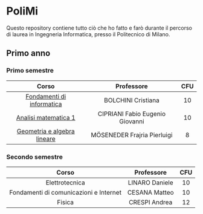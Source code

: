 # PoliMi

Questo repository contiene tutto ciò che ho fatto e farò durante il percorso di laurea in Ingegneria Informatica, presso il Politecnico di Milano.

## Primo anno

### Primo semestre

|                Corso                |           Professore            | CFU |
| :---------------------------------: | :-----------------------------: | :-: |
|  [Fondamenti di informatica](fi/)   |       BOLCHINI Cristiana        | 10  |
|    [Analisi matematica 1](am1/)     | CIPRIANI Fabio Eugenio Giovanni | 10  |
| [Geometria e algebra lineare](gal/) |   MÖSENEDER Frajria Pierluigi   |  8  |

### Secondo semestre

|                 Corso                  |   Professore   | CFU |
| :------------------------------------: | :------------: | :-: |
|             Elettrotecnica             | LINARO Daniele | 10  |
| Fondamenti di comunicazioni e Internet | CESANA Matteo  | 10  |
|                 Fisica                 | CRESPI Andrea  | 12  |
